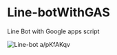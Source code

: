 # Line-botWithGAS
Line Bot with Google apps script


![Line-bot a/pKfAKqv](https://i.imgur.com/rGgKTNs.jpg)